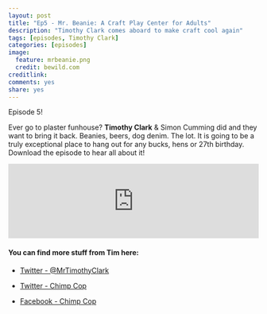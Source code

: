 ```yaml
---
layout: post
title: "Ep5 - Mr. Beanie: A Craft Play Center for Adults"
description: "Timothy Clark comes aboard to make craft cool again"
tags: [episodes, Timothy Clark]
categories: [episodes]
image:
  feature: mrbeanie.png
  credit: bewild.com
creditlink:
comments: yes
share: yes
---
```


Episode 5!

Ever go to plaster funhouse? **Timothy Clark** & Simon Cumming did and they want to bring it back. Beanies, beers, dog denim. The lot. It is going to be a truly exceptional place to hang out for any bucks, hens or 27th birthday. Download the episode to hear all about it!


<iframe src="https://www.omnycontent.com/w/player/?orgId=f74cc2ac-5cea-4914-99d8-a67c008ca26e&programId=df7f3c35-9d13-4dc2-baa6-a67c008d8993&clipId=fad5c13c-39ee-442c-81f7-a67c008d9e48" width="100%" height="150px" frameborder="0"></iframe>

#### You can find more stuff from Tim here:

+ [Twitter - @MrTimothyClark](https://twitter.com/MrTimothyClark)

+ [Twitter - Chimp Cop](http://twitter.com/chimpcop)

+ [Facebook - Chimp Cop](https://www.facebook.com/chimpcop/)

